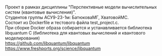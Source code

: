 Проект в рамках дисциплины "Перспективные модели вычислительных систем (квантовые вычисления)".  
Студентов группы АСУ9-23-1м: БатюковаМГ, ХватовойМС.  
Состоит из Dockerfile и тестового файла test_project.c.  
При сборке Docker образа собирается и устанавливается библиотека libquantum C (библиотека для квантовых вычислений и квантового моделирования)  
https://github.com/libquantum/libquantum  
https://www.freshports.org/science/libquantum
